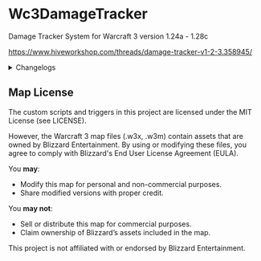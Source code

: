 # Wc3DamageTracker
Damage Tracker System for Warcraft 3 version 1.24a - 1.28c

https://www.hiveworkshop.com/threads/damage-tracker-v1-2-3.358945/

<details>
<summary>Changelogs</summary>
The list of changes throughout each version:

- v1.2.3
  * Merged GetDamageTrackerData trigger into DamageTracker trigger
  * You can now run GetData (Trigger Variable) instead
  * Added functionality to get the Top Contributor when target dies (Overall/Phys/Spell)
  * Added functionality to get the contribution of Top Contributor when target dies (Overall/Phys/Spell)
  * Adjusted the examples

- v1.2.2
  * Fixed minor bug (Total Player Damage tracked incorrect damage)
  * Reset the data after an event has passed
  * You can now get the list of all damage contributors through DTR_Sources (Unit Group)
  * Changed Overall/Phys/SpellDamagePercentage variable names into Overall/Phys/SpellContribution
  * Changed the Contribution variables into arrays and use unit's custom value as the index

- v1.2.1
  * The system now also stores Total Damage Taken of each players

- v1.2
  * Added Registration Mode to configure whether damage source and/or damage target need to be registered
  * Re-added Timed Cleanup
  * Some code adjustments

- v1.1
  * Switched to Hashtable
  * Added GetDamageTrackerData Trigger
  * Removed Timed Cleanup
  * Now requires user to register unit first by using DTR_IsRegistered[Unit Custom Value]
  * System stores Total Damage Taken by a target
  * System stores Total Spell and Physical Damage dealt by players
  * Added more examples

- v1.0
  * First Public Release
</details>

## Map License

The custom scripts and triggers in this project are licensed under the MIT License (see LICENSE).

However, the Warcraft 3 map files (.w3x, .w3m) contain assets that are owned by Blizzard Entertainment.
By using or modifying these files, you agree to comply with Blizzard's End User License Agreement (EULA).

You **may**:
- Modify this map for personal and non-commercial purposes.
- Share modified versions with proper credit.

You **may not**:
- Sell or distribute this map for commercial purposes.
- Claim ownership of Blizzard’s assets included in the map.

This project is not affiliated with or endorsed by Blizzard Entertainment.
